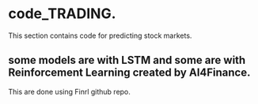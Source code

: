 # code_TRADING.
This section contains code for predicting stock markets.
## some models are with LSTM and some are with Reinforcement Learning created by AI4Finance.
This are done using Finrl github repo.
